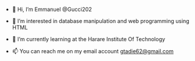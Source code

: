 - 👋 Hi, I’m Emmanuel @Gucci202
- 👀 I’m interested in database manipulation and web programming using HTML
- 🌱 I’m currently learning at the Harare Institute Of Technology 

- 📫 You can reach me on my email account gtadie62@gmail.com 

